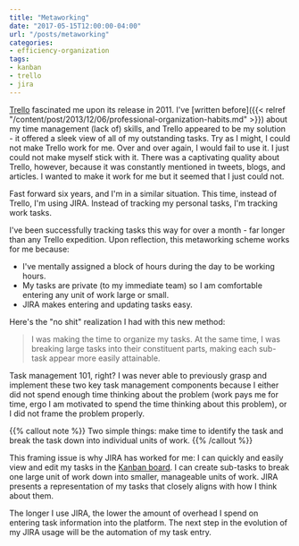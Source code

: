 ```yaml
---
title: "Metaworking"
date: "2017-05-15T12:00:00-04:00"
url: "/posts/metaworking"
categories:
- efficiency-organization
tags:
- kanban
- trello
- jira
---
```


[Trello][Trello] fascinated me upon its release in 2011. I've [written
before]({{< relref "/content/post/2013/12/06/professional-organization-habits.md" >}}) about
my time management (lack of) skills, and Trello appeared to be my solution - it
offered a sleek view of all of my outstanding tasks. Try as I might, I could not
make Trello work for me. Over and over again, I would fail to use it. I just
could not make myself stick with it. There was a captivating quality about
Trello, however, because it was constantly mentioned in tweets, blogs, and
articles. I wanted to make it work for me but it seemed that I just could not.

Fast forward six years, and I'm in a similar situation. This time, instead of
Trello, I'm using JIRA. Instead of tracking my personal tasks, I'm tracking work
tasks. 

I've been successfully tracking tasks this way for over a month - far longer
than any Trello expedition. Upon reflection, this metaworking scheme works for
me because:

* I've mentally assigned a block of hours during the day to be working hours.
* My tasks are private (to my immediate team) so I am comfortable entering any
  unit of work large or small.
* JIRA makes entering and updating tasks easy.

Here's the "no shit" realization I had with this new method:

> I was making the time to organize my tasks. At the same time, I was breaking
> large tasks into their constituent parts, making each sub-task appear more
> easily attainable.


Task management 101, right? I was never able to previously grasp and implement
these two key task management components because I either did not spend enough
time thinking about the problem (work pays me for time, ergo I am motivated to
spend the time thinking about this problem), or I did not frame the problem
properly. 

{{% callout note %}}
Two simple things: make time to identify the task and break the task down into
individual units of work.
{{% /callout %}}

This framing issue is why JIRA has worked for me: I can quickly and
easily view and edit my tasks in the [Kanban board][Kanban]. I can create
sub-tasks to break one large unit of work down into smaller, manageable units of
work. JIRA presents a representation of my tasks that closely aligns with how I
think about them.

The longer I use JIRA, the lower the amount of overhead I spend on entering task information into the platform. The next step in the evolution of my JIRA usage will be the automation of my task entry.  

[Trello]: https://trello.com
[Kanban]: https://en.wikipedia.org/wiki/Kanban_board

